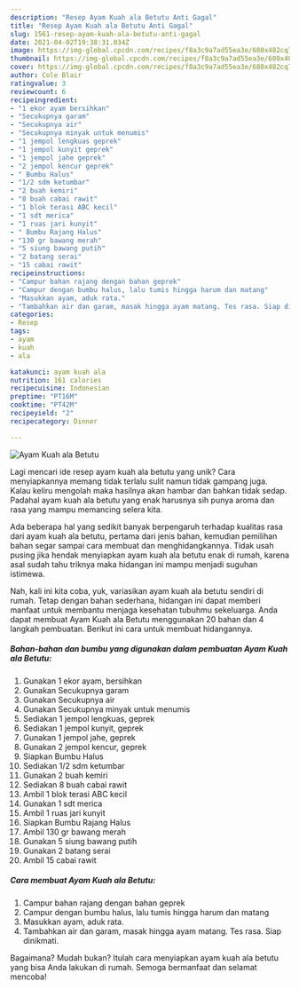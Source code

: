 ```yaml
---
description: "Resep Ayam Kuah ala Betutu Anti Gagal"
title: "Resep Ayam Kuah ala Betutu Anti Gagal"
slug: 1561-resep-ayam-kuah-ala-betutu-anti-gagal
date: 2021-04-02T19:38:31.034Z
image: https://img-global.cpcdn.com/recipes/f8a3c9a7ad55ea3e/680x482cq70/ayam-kuah-ala-betutu-foto-resep-utama.jpg
thumbnail: https://img-global.cpcdn.com/recipes/f8a3c9a7ad55ea3e/680x482cq70/ayam-kuah-ala-betutu-foto-resep-utama.jpg
cover: https://img-global.cpcdn.com/recipes/f8a3c9a7ad55ea3e/680x482cq70/ayam-kuah-ala-betutu-foto-resep-utama.jpg
author: Cole Blair
ratingvalue: 3
reviewcount: 6
recipeingredient:
- "1 ekor ayam bersihkan"
- "Secukupnya garam"
- "Secukupnya air"
- "Secukupnya minyak untuk menumis"
- "1 jempol lengkuas geprek"
- "1 jempol kunyit geprek"
- "1 jempol jahe geprek"
- "2 jempol kencur geprek"
- " Bumbu Halus"
- "1/2 sdm ketumbar"
- "2 buah kemiri"
- "8 buah cabai rawit"
- "1 blok terasi ABC kecil"
- "1 sdt merica"
- "1 ruas jari kunyit"
- " Bumbu Rajang Halus"
- "130 gr bawang merah"
- "5 siung bawang putih"
- "2 batang serai"
- "15 cabai rawit"
recipeinstructions:
- "Campur bahan rajang dengan bahan geprek"
- "Campur dengan bumbu halus, lalu tumis hingga harum dan matang"
- "Masukkan ayam, aduk rata."
- "Tambahkan air dan garam, masak hingga ayam matang. Tes rasa. Siap dinikmati."
categories:
- Resep
tags:
- ayam
- kuah
- ala

katakunci: ayam kuah ala 
nutrition: 161 calories
recipecuisine: Indonesian
preptime: "PT16M"
cooktime: "PT42M"
recipeyield: "2"
recipecategory: Dinner

---
```



![Ayam Kuah ala Betutu](https://img-global.cpcdn.com/recipes/f8a3c9a7ad55ea3e/680x482cq70/ayam-kuah-ala-betutu-foto-resep-utama.jpg)

Lagi mencari ide resep ayam kuah ala betutu yang unik? Cara menyiapkannya memang tidak terlalu sulit namun tidak gampang juga. Kalau keliru mengolah maka hasilnya akan hambar dan bahkan tidak sedap. Padahal ayam kuah ala betutu yang enak harusnya sih punya aroma dan rasa yang mampu memancing selera kita.



Ada beberapa hal yang sedikit banyak berpengaruh terhadap kualitas rasa dari ayam kuah ala betutu, pertama dari jenis bahan, kemudian pemilihan bahan segar sampai cara membuat dan menghidangkannya. Tidak usah pusing jika hendak menyiapkan ayam kuah ala betutu enak di rumah, karena asal sudah tahu triknya maka hidangan ini mampu menjadi suguhan istimewa.


Nah, kali ini kita coba, yuk, variasikan ayam kuah ala betutu sendiri di rumah. Tetap dengan bahan sederhana, hidangan ini dapat memberi manfaat untuk membantu menjaga kesehatan tubuhmu sekeluarga. Anda dapat membuat Ayam Kuah ala Betutu menggunakan 20 bahan dan 4 langkah pembuatan. Berikut ini cara untuk membuat hidangannya.

<!--inarticleads1-->

##### Bahan-bahan dan bumbu yang digunakan dalam pembuatan Ayam Kuah ala Betutu:

1. Gunakan 1 ekor ayam, bersihkan
1. Gunakan Secukupnya garam
1. Gunakan Secukupnya air
1. Gunakan Secukupnya minyak untuk menumis
1. Sediakan 1 jempol lengkuas, geprek
1. Sediakan 1 jempol kunyit, geprek
1. Gunakan 1 jempol jahe, geprek
1. Gunakan 2 jempol kencur, geprek
1. Siapkan  Bumbu Halus
1. Sediakan 1/2 sdm ketumbar
1. Gunakan 2 buah kemiri
1. Sediakan 8 buah cabai rawit
1. Ambil 1 blok terasi ABC kecil
1. Gunakan 1 sdt merica
1. Ambil 1 ruas jari kunyit
1. Siapkan  Bumbu Rajang Halus
1. Ambil 130 gr bawang merah
1. Gunakan 5 siung bawang putih
1. Gunakan 2 batang serai
1. Ambil 15 cabai rawit




<!--inarticleads2-->

##### Cara membuat Ayam Kuah ala Betutu:

1. Campur bahan rajang dengan bahan geprek
1. Campur dengan bumbu halus, lalu tumis hingga harum dan matang
1. Masukkan ayam, aduk rata.
1. Tambahkan air dan garam, masak hingga ayam matang. Tes rasa. Siap dinikmati.




Bagaimana? Mudah bukan? Itulah cara menyiapkan ayam kuah ala betutu yang bisa Anda lakukan di rumah. Semoga bermanfaat dan selamat mencoba!
